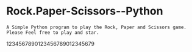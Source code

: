 # Rock.Paper-Scissors--Python
    A Simple Python program to play the Rock, Paper and Scissors game.
    Please Feel free to play and star.
1234567890123456789012345679